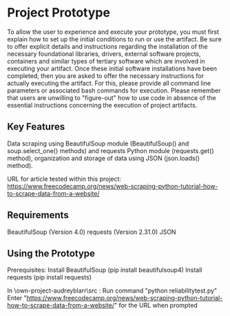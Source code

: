 # Project Prototype

To allow the user to experience and execute your prototype, you must first explain how to set up the initial conditions to run or use the artifact. Be sure to offer explicit details and instructions regarding the installation of the necessary foundational libraries, drivers, external software projects, containers and similar types of tertiary software which are involved in executing your artifact. Once these initial software installations have been completed, then you are asked to offer the necessary instructions for actually executing the artifact. For this, please provide all command line parameters or associated bash commands for execution. Please remember that users are unwilling to "figure-out" how to use code in absence of the essential instructions concerning the execution of project artifacts.

## Key Features

Data scraping using BeautifulSoup module (BeautifulSoup() and soup.select_one() methods) and requests Python module (requests.get() method), organization and storage of data using JSON (json.loads() method).

URL for article tested within this project: https://www.freecodecamp.org/news/web-scraping-python-tutorial-how-to-scrape-data-from-a-website/ 

## Requirements

BeautifulSoup (Version 4.0)
requests (Version 2.31.0)
JSON

## Using the Prototype

Prerequisites:
Install BeautifulSoup (pip install beautifulsoup4)
Install requests (pip install requests)

In \own-project-audreyblarr\src :
Run command "python reliabilitytest.py"
Enter "https://www.freecodecamp.org/news/web-scraping-python-tutorial-how-to-scrape-data-from-a-website/" for the URL when prompted
